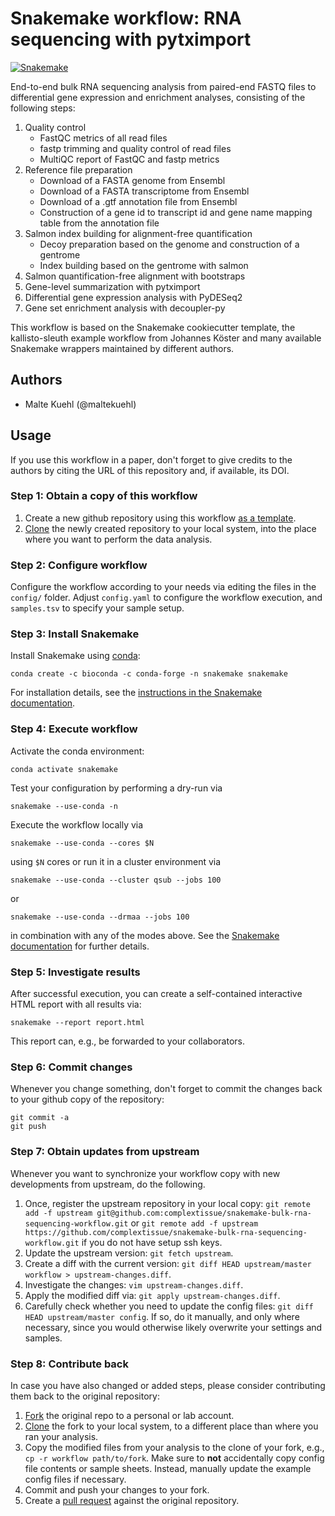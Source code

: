 # Snakemake workflow: RNA sequencing with pytximport

[![Snakemake](https://img.shields.io/badge/snakemake-≥7.0.0-brightgreen.svg)](https://snakemake.bitbucket.io)

End-to-end bulk RNA sequencing analysis from paired-end FASTQ files to differential gene expression and enrichment analyses, consisting of the following steps:

1. Quality control
    - FastQC metrics of all read files
    - fastp trimming and quality control of read files
     - MultiQC report of FastQC and fastp metrics
2. Reference file preparation
    - Download of a FASTA genome from Ensembl
    - Download of a FASTA transcriptome from Ensembl
    - Download of a .gtf annotation file from Ensembl
    - Construction of a gene id to transcript id and gene name mapping table from the annotation file
3. Salmon index building for alignment-free quantification
    - Decoy preparation based on the genome and construction of a gentrome
    - Index building based on the gentrome with salmon
4. Salmon quantification-free alignment with bootstraps
5. Gene-level summarization with pytximport
6. Differential gene expression analysis with PyDESeq2
7. Gene set enrichment analysis with decoupler-py

This workflow is based on the Snakemake cookiecutter template, the kallisto-sleuth example workflow from Johannes Köster and many available Snakemake wrappers maintained by different authors.

## Authors

* Malte Kuehl (@maltekuehl)

## Usage

If you use this workflow in a paper, don't forget to give credits to the authors by citing the URL of this repository and, if available, its DOI.

### Step 1: Obtain a copy of this workflow

1. Create a new github repository using this workflow [as a template](https://help.github.com/en/articles/creating-a-repository-from-a-template).
2. [Clone](https://help.github.com/en/articles/cloning-a-repository) the newly created repository to your local system, into the place where you want to perform the data analysis.

### Step 2: Configure workflow

Configure the workflow according to your needs via editing the files in the `config/` folder. Adjust `config.yaml` to configure the workflow execution, and `samples.tsv` to specify your sample setup.

### Step 3: Install Snakemake

Install Snakemake using [conda](https://conda.io/projects/conda/en/latest/user-guide/install/index.html):

    conda create -c bioconda -c conda-forge -n snakemake snakemake

For installation details, see the [instructions in the Snakemake documentation](https://snakemake.readthedocs.io/en/stable/getting_started/installation.html).

### Step 4: Execute workflow

Activate the conda environment:

    conda activate snakemake

Test your configuration by performing a dry-run via

    snakemake --use-conda -n

Execute the workflow locally via

    snakemake --use-conda --cores $N

using `$N` cores or run it in a cluster environment via

    snakemake --use-conda --cluster qsub --jobs 100

or

    snakemake --use-conda --drmaa --jobs 100

in combination with any of the modes above.
See the [Snakemake documentation](https://snakemake.readthedocs.io/en/stable/executable.html) for further details.

### Step 5: Investigate results

After successful execution, you can create a self-contained interactive HTML report with all results via:

    snakemake --report report.html

This report can, e.g., be forwarded to your collaborators.

### Step 6: Commit changes

Whenever you change something, don't forget to commit the changes back to your github copy of the repository:

    git commit -a
    git push

### Step 7: Obtain updates from upstream

Whenever you want to synchronize your workflow copy with new developments from upstream, do the following.

1. Once, register the upstream repository in your local copy: `git remote add -f upstream git@github.com:complextissue/snakemake-bulk-rna-sequencing-workflow.git` or `git remote add -f upstream https://github.com/complextissue/snakemake-bulk-rna-sequencing-workflow.git` if you do not have setup ssh keys.
2. Update the upstream version: `git fetch upstream`.
3. Create a diff with the current version: `git diff HEAD upstream/master workflow > upstream-changes.diff`.
4. Investigate the changes: `vim upstream-changes.diff`.
5. Apply the modified diff via: `git apply upstream-changes.diff`.
6. Carefully check whether you need to update the config files: `git diff HEAD upstream/master config`. If so, do it manually, and only where necessary, since you would otherwise likely overwrite your settings and samples.


### Step 8: Contribute back

In case you have also changed or added steps, please consider contributing them back to the original repository:

1. [Fork](https://help.github.com/en/articles/fork-a-repo) the original repo to a personal or lab account.
2. [Clone](https://help.github.com/en/articles/cloning-a-repository) the fork to your local system, to a different place than where you ran your analysis.
3. Copy the modified files from your analysis to the clone of your fork, e.g., `cp -r workflow path/to/fork`. Make sure to **not** accidentally copy config file contents or sample sheets. Instead, manually update the example config files if necessary.
4. Commit and push your changes to your fork.
5. Create a [pull request](https://help.github.com/en/articles/creating-a-pull-request) against the original repository.
